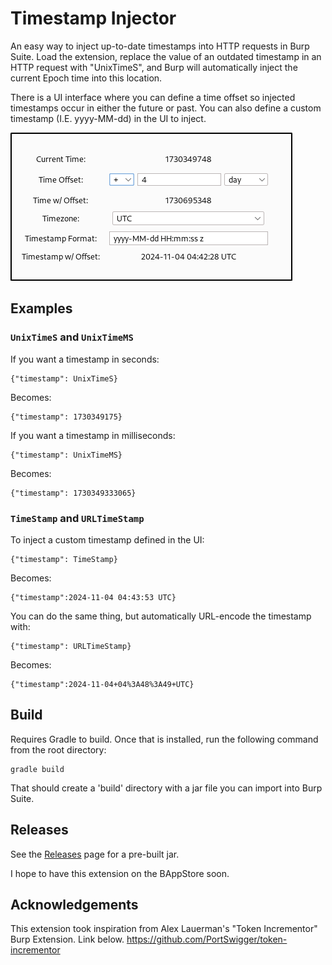 # Timestamp Injector
An easy way to inject up-to-date timestamps into HTTP requests in Burp Suite. Load the extension, replace the value of an outdated timestamp in an HTTP request with "UnixTimeS", and Burp will automatically inject the current Epoch time into this location.

There is a UI interface where you can define a time offset so injected timestamps occur in either the future or past. You can also define a custom timestamp (I.E. yyyy-MM-dd) in the UI to inject.

![UI](./ui.png)

## Examples

### `UnixTimeS` and `UnixTimeMS`
If you want a timestamp in seconds:
```
{"timestamp": UnixTimeS}
```
Becomes:
```
{"timestamp": 1730349175}
```

If you want a timestamp in milliseconds:
```
{"timestamp": UnixTimeMS}
```
Becomes:
```
{"timestamp": 1730349333065}
```


### `TimeStamp` and `URLTimeStamp`
To inject a custom timestamp defined in the UI:
```
{"timestamp": TimeStamp}
```
Becomes:
```
{"timestamp":2024-11-04 04:43:53 UTC}
```

You can do the same thing, but automatically URL-encode the timestamp with:
```
{"timestamp": URLTimeStamp}
```
Becomes:
```
{"timestamp":2024-11-04+04%3A48%3A49+UTC}
```


## Build
Requires Gradle to build. Once that is installed, run the following command from the root directory:
```
gradle build
```
That should create a 'build' directory with a jar file you can import into Burp Suite.

## Releases
See the [Releases](https://github.com/eric-m-holub/timestamp-injector/releases/) page for a pre-built jar.

I hope to have this extension on the BAppStore soon.

## Acknowledgements
This extension took inspiration from Alex Lauerman's "Token Incrementor" Burp Extension. Link below.
https://github.com/PortSwigger/token-incrementor
